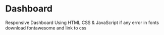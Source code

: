 # Dashboard
 Responsive Dashboard Using HTML CSS &amp; JavaScript
if any error in fonts download fontawesome and link to css 
